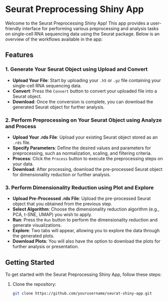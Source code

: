 # Seurat Preprocessing Shiny App

Welcome to the Seurat Preprocessing Shiny App! This app provides a user-friendly interface for performing various preprocessing and analysis tasks on single-cell RNA sequencing data using the Seurat package. Below is an overview of the workflows available in the app:

## Features

### 1. Generate Your Seurat Object using **Upload and Convert**
   - **Upload Your File**: Start by uploading your `.h5` or `.gz` file containing your single-cell RNA sequencing data.
   - **Convert**: Press the `Convert` button to convert your uploaded file into a Seurat object.
   - **Download**: Once the conversion is complete, you can download the generated Seurat object for further analysis.

### 2. Perform Preprocessing on Your Seurat Object using **Analyze and Process**
   - **Upload Your .rds File**: Upload your existing Seurat object stored as an `.rds` file.
   - **Specify Parameters**: Define the desired values and parameters for preprocessing, such as normalization, scaling, and filtering criteria.
   - **Process**: Click the `Process` button to execute the preprocessing steps on your data.
   - **Download**: After processing, download the pre-processed Seurat object for dimensionality reduction or further analysis.

### 3. Perform Dimensionality Reduction using **Plot and Explore**
   - **Upload Pre-Processed .rds File**: Upload the pre-processed Seurat object that you obtained from the previous step.
   - **Select Algorithm**: Choose the dimensionality reduction algorithm (e.g., PCA, t-SNE, UMAP) you wish to apply.
   - **Run**: Press the `Run` button to perform the dimensionality reduction and generate visualizations.
   - **Explore**: Two tabs will appear, allowing you to explore the data through the generated plots.
   - **Download Plots**: You will also have the option to download the plots for further analysis or presentation.

## Getting Started

To get started with the Seurat Preprocessing Shiny App, follow these steps:

1. Clone the repository:
   ```bash
   git clone https://github.com/yourusername/seurat-shiny-app.git
